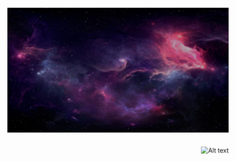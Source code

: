 ![GitHub steats](photo_2023-03-09_19-44-34.jpg)

##  

<img src="https://github-readme-stats.vercel.app/api?username=NebulousPigeon&theme=tokyonight&show_icons=true" alt="Alt text" align="right">


